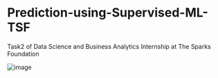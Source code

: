 # Prediction-using-Supervised-ML-TSF
Task2 of Data Science and Business Analytics Internship at The Sparks Foundation

![image](https://user-images.githubusercontent.com/83827603/152771659-48040297-540d-44c4-a1bb-09e5a2eccf58.png)
